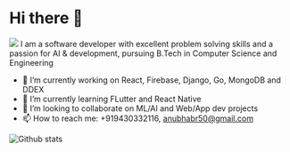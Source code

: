 #  Hi there 👋
<img src="https://komarev.com/ghpvc/?username=codebotx">
I am a software developer with excellent problem solving skills and a passion for AI & development, pursuing B.Tech in Computer Science and Engineering

- 🔭 I’m currently working on React, Firebase, Django, Go, MongoDB and DDEX
- 🌱 I’m currently learning FLutter and React Native
- 👯 I’m looking to collaborate on ML/AI and Web/App dev projects
- 📫 How to reach me: +919430332116, anubhabr50@gmail.com

 ![Github stats](https://github-readme-stats.vercel.app/api?username=codebotx&count_private=true&show_icons=true&title_color=333&icon_color=333)

